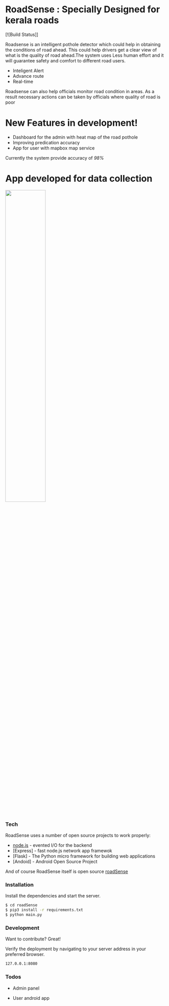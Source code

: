 # RoadSense : Specially Designed for kerala roads


[![Build Status]]

Roadsense is an intelligent pothole detector which could help in obtaining the conditions of road ahead.
This could help drivers get a clear view of what is the quality of road ahead.The system uses Less human effort and it will guarantee safety and comfort to different road users.

  - Inteligent Alert
  - Advance route 
  - Real-time 
  
  Roadsense can also help officials monitor road condition in areas. As a result necessary actions can be taken by officials where quality of road is poor

# New Features in development!

  - Dashboard for the admin with heat  map of the road pothole
  - Improving predication accuracy
  - App for user with mapbox map service


Currently the system provide accuracy of *98%* 

# App developed for data collection
<img src="https://github.com/nikhilpsathyanathan/roadSense/blob/master/Screenshots/img1.jpg" width="50%" height="50%">


### Tech

RoadSense uses a number of open source projects to work properly:

* [node.js] - evented I/O for the backend
* [Express] - fast node.js network app framewok
* [Flask] - The Python micro framework for building web applications
* [Andoid] - Android Open Source Project 

And of course RoadSense itself is open source  [roadSense]

### Installation

Install the dependencies  and start the server.

```sh
$ cd roadSense
$ pip3 install -r requirements.txt
$ python main.py
```




### Development

Want to contribute? Great!



Verify the deployment by navigating to your server address in your preferred browser.

```sh
127.0.0.1:8080
```

### Todos

 - Admin panel
 - User android app




   [roadSense]: <https://github.com/nikhilpsathyanathan/roadSense>
   [git-repo-url]: <https://github.com/nikhilpsathyanathan/roadSense.git>
   [node.js]: <http://nodejs.org>
